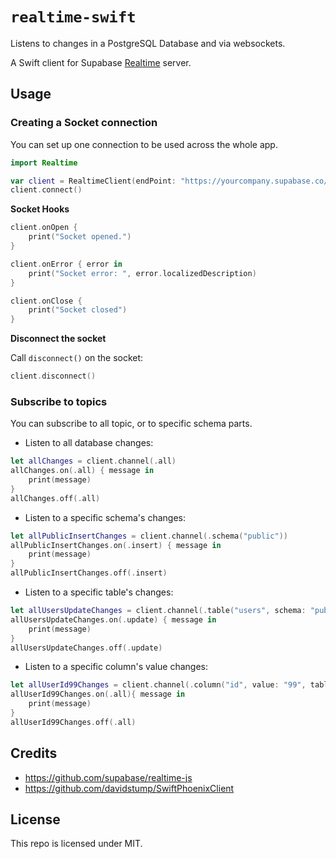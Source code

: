 # `realtime-swift`

Listens to changes in a PostgreSQL Database and via websockets.

A Swift client for Supabase [Realtime](https://github.com/supabase/realtime-swift) server.

## Usage

### Creating a Socket connection

You can set up one connection to be used across the whole app.

```swift
import Realtime

var client = RealtimeClient(endPoint: "https://yourcompany.supabase.co/realtime/v1", params: ["apikey": "public-anon-key"])
client.connect()
```

**Socket Hooks**

```swift
client.onOpen {
    print("Socket opened.")
}

client.onError { error in
    print("Socket error: ", error.localizedDescription)
}

client.onClose {
    print("Socket closed")
}
```

**Disconnect the socket**

Call `disconnect()` on the socket:

```swift
client.disconnect()
```

### Subscribe to topics

You can subscribe to all topic, or to specific schema parts.

* Listen to all database changes:

```swift
let allChanges = client.channel(.all)
allChanges.on(.all) { message in
    print(message)
}
allChanges.off(.all)
```

* Listen to a specific schema's changes:

```swift
let allPublicInsertChanges = client.channel(.schema("public"))
allPublicInsertChanges.on(.insert) { message in
    print(message)
}
allPublicInsertChanges.off(.insert)
```

* Listen to a specific table's changes:

```swift
let allUsersUpdateChanges = client.channel(.table("users", schema: "public"))
allUsersUpdateChanges.on(.update) { message in
    print(message)
}
allUsersUpdateChanges.off(.update)
```

* Listen to a specific column's value changes:

```swift
let allUserId99Changes = client.channel(.column("id", value: "99", table: "users", schema: "public"))
allUserId99Changes.on(.all){ message in
    print(message)
}
allUserId99Changes.off(.all)
```


## Credits

- https://github.com/supabase/realtime-js
- https://github.com/davidstump/SwiftPhoenixClient

## License

This repo is licensed under MIT.
